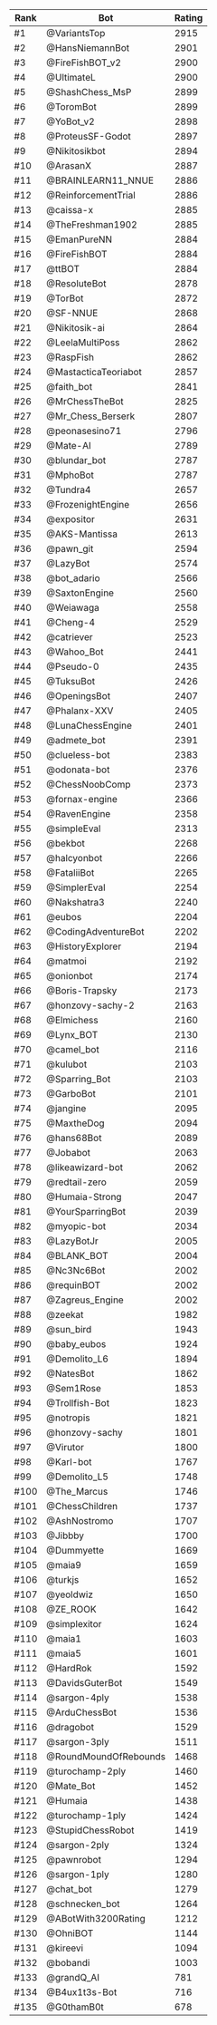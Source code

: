Rank|Bot|Rating
---|---|---
#1|@VariantsTop|2915
#2|@HansNiemannBot|2901
#3|@FireFishBOT_v2|2900
#4|@UltimateL|2900
#5|@ShashChess_MsP|2899
#6|@ToromBot|2899
#7|@YoBot_v2|2898
#8|@ProteusSF-Godot|2897
#9|@Nikitosikbot|2894
#10|@ArasanX|2887
#11|@BRAINLEARN11_NNUE|2886
#12|@ReinforcementTrial|2886
#13|@caissa-x|2885
#14|@TheFreshman1902|2885
#15|@EmanPureNN|2884
#16|@FireFishBOT|2884
#17|@ttBOT|2884
#18|@ResoluteBot|2878
#19|@TorBot|2872
#20|@SF-NNUE|2868
#21|@Nikitosik-ai|2864
#22|@LeelaMultiPoss|2862
#23|@RaspFish|2862
#24|@MastacticaTeoriabot|2857
#25|@faith_bot|2841
#26|@MrChessTheBot|2825
#27|@Mr_Chess_Berserk|2807
#28|@peonasesino71|2796
#29|@Mate-AI|2789
#30|@blundar_bot|2787
#31|@MphoBot|2787
#32|@Tundra4|2657
#33|@FrozenightEngine|2656
#34|@expositor|2631
#35|@AKS-Mantissa|2613
#36|@pawn_git|2594
#37|@LazyBot|2574
#38|@bot_adario|2566
#39|@SaxtonEngine|2560
#40|@Weiawaga|2558
#41|@Cheng-4|2529
#42|@catriever|2523
#43|@Wahoo_Bot|2441
#44|@Pseudo-0|2435
#45|@TuksuBot|2426
#46|@OpeningsBot|2407
#47|@Phalanx-XXV|2405
#48|@LunaChessEngine|2401
#49|@admete_bot|2391
#50|@clueless-bot|2383
#51|@odonata-bot|2376
#52|@ChessNoobComp|2373
#53|@fornax-engine|2366
#54|@RavenEngine|2358
#55|@simpleEval|2313
#56|@bekbot|2268
#57|@halcyonbot|2266
#58|@FataliiBot|2265
#59|@SimplerEval|2254
#60|@Nakshatra3|2240
#61|@eubos|2204
#62|@CodingAdventureBot|2202
#63|@HistoryExplorer|2194
#64|@matmoi|2192
#65|@onionbot|2174
#66|@Boris-Trapsky|2173
#67|@honzovy-sachy-2|2163
#68|@Elmichess|2160
#69|@Lynx_BOT|2130
#70|@camel_bot|2116
#71|@kulubot|2103
#72|@Sparring_Bot|2103
#73|@GarboBot|2101
#74|@jangine|2095
#75|@MaxtheDog|2094
#76|@hans68Bot|2089
#77|@Jobabot|2063
#78|@likeawizard-bot|2062
#79|@redtail-zero|2059
#80|@Humaia-Strong|2047
#81|@YourSparringBot|2039
#82|@myopic-bot|2034
#83|@LazyBotJr|2005
#84|@BLANK_BOT|2004
#85|@Nc3Nc6Bot|2002
#86|@requinBOT|2002
#87|@Zagreus_Engine|2002
#88|@zeekat|1982
#89|@sun_bird|1943
#90|@baby_eubos|1924
#91|@Demolito_L6|1894
#92|@NatesBot|1862
#93|@Sem1Rose|1853
#94|@Trollfish-Bot|1823
#95|@notropis|1821
#96|@honzovy-sachy|1801
#97|@Virutor|1800
#98|@Karl-bot|1767
#99|@Demolito_L5|1748
#100|@The_Marcus|1746
#101|@ChessChildren|1737
#102|@AshNostromo|1707
#103|@Jibbby|1700
#104|@Dummyette|1669
#105|@maia9|1659
#106|@turkjs|1652
#107|@yeoldwiz|1650
#108|@ZE_ROOK|1642
#109|@simplexitor|1624
#110|@maia1|1603
#111|@maia5|1601
#112|@HardRok|1592
#113|@DavidsGuterBot|1549
#114|@sargon-4ply|1538
#115|@ArduChessBot|1536
#116|@dragobot|1529
#117|@sargon-3ply|1511
#118|@RoundMoundOfRebounds|1468
#119|@turochamp-2ply|1460
#120|@Mate_Bot|1452
#121|@Humaia|1438
#122|@turochamp-1ply|1424
#123|@StupidChessRobot|1419
#124|@sargon-2ply|1324
#125|@pawnrobot|1294
#126|@sargon-1ply|1280
#127|@chat_bot|1279
#128|@schnecken_bot|1264
#129|@ABotWith3200Rating|1212
#130|@OhniBOT|1144
#131|@kireevi|1094
#132|@bobandi|1003
#133|@grandQ_AI|781
#134|@B4ux1t3s-Bot|716
#135|@G0thamB0t|678
